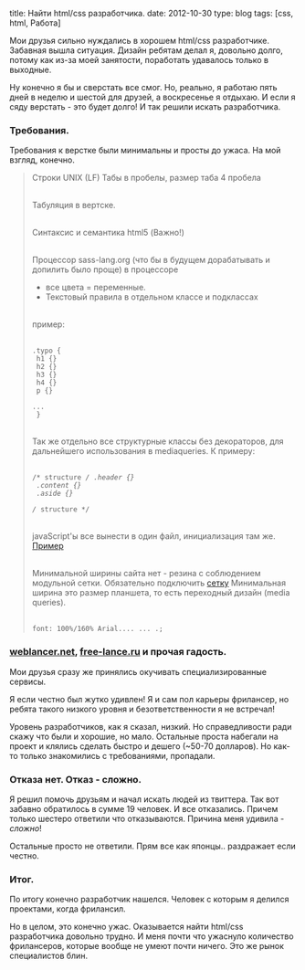 title: Найти html/css разработчика.
date: 2012-10-30
type: blog
tags: [css, html, Работа]

Мои друзья сильно нуждались в хорошем html/css разработчике. Забавная вышла ситуация. Дизайн ребятам делал я, довольно долго, потому как из-за моей занятости, поработать удавалось только в выходные. 

Ну конечно я бы и сверстать все смог. Но, реально, я работаю пять дней в неделю и шестой для друзей, а воскресенье я отдыхаю. И если я сяду верстать - это будет долго! И так решили искать разработчика.

### Требования.

Требования к верстке были минимальны и просты до ужаса. На мой взгляд, конечно. 

<blockquote class="important">
Строки UNIX (LF)
Табы в пробелы, размер таба 4 пробела<br><br>

Табуляция в вертске.<br><br>

Синтаксис и семантика html5 (Важно!)<br><br>

Процессор sass-lang.org (что бы в будущем дорабатывать и допилить было проще)
в процессоре<br>
* все цвета = переменные.<br>
* Текстовый правила в отдельном классе и подклассах<br><br>

пример:<br><br>

<code>.typo {<br>
    h1 {}<br>
    h2 {}<br>
    h3 {}<br>
    h4 {}<br>
    p {}<br>
    ...<br>
}</code>
<br><br>

Так же отдельно все структурные классы без декораторов, для дальнейшего использования в mediaqueries. К примеру:<br><br>

<code>/* structure */
.header {}<br>
.content {}<br>
.aside {}<br>
/* structure */</code><br><br>

javaScript'ы все вынести в один файл, инициализация там же. <a href="https://github.com/macgera/myblog/blob/master/static/js/func.js">Пример</a><br><br>

Минимальной ширины сайта нет - резина с соблюдением модульной сетки. Обязательно подключить <a href="http://hashgrid.com/">сетку</a> Минимальная ширина это размер планшета, то есть переходный дизайн (media queries).<br><br>

<code>font: 100%/160% Arial.... ... .;</code>
</blockquote>

### [weblancer.net](http://weblancer.net), [free-lance.ru](https://www.free-lance.ru/) и прочая гадость. 

Мои друзья сразу же принялись окучивать специализированные сервисы.

Я если честно был жутко удивлен! Я и сам пол карьеры фрилансер, но ребята такого низкого уровня и безответственности я не встречал!

Уровень разработчиков, как я сказал, низкий. Но справедливости ради скажу что были и хорошие, но мало. Остальные проста набегали на проект и клялись сделать быстро и дешего (~50-70 долларов). Но как-то только знакомились с требованиями, пропадали. 

### Отказа нет. Отказ - сложно. 

Я решил помочь друзьям и начал искать людей из твиттера. Так вот забавно обратилось в сумме 19 человек. И все отказались. Причем только шестеро ответили что отказываются. Причина меня удивила - *сложно*!

Остальные просто не ответили. Прям все как японцы.. раздражает если честно. 

### Итог. 

По итогу конечно разработчик нашелся. Человек с которым я делился проектами, когда фрилансил. 

Но в целом, это конечно ужас. Оказывается найти html/css разработчика довольно трудно. И меня почти что ужаснуло количество фрилансеров, которые вообще не умеют почти ничего. Это же рынок специалистов блин. 